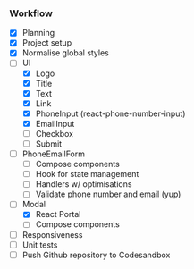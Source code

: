 ### Workflow

- [x]  Planning
- [x]  Project setup
- [x]  Normalise global styles
- [ ]  UI
    - [x]  Logo
    - [x]  Title
    - [x]  Text
    - [x]  Link
    - [x]  PhoneInput (react-phone-number-input)
    - [x]  EmailInput
    - [ ]  Checkbox
    - [ ]  Submit
- [ ]  PhoneEmailForm
    - [ ]  Compose components
    - [ ]  Hook for state management
    - [ ]  Handlers w/ optimisations
    - [ ]  Validate phone number and email (yup)
- [ ]  Modal
    - [x]  React Portal
    - [ ]  Compose components
- [ ]  Responsiveness
- [ ]  Unit tests
- [ ]  Push Github repository to Codesandbox
